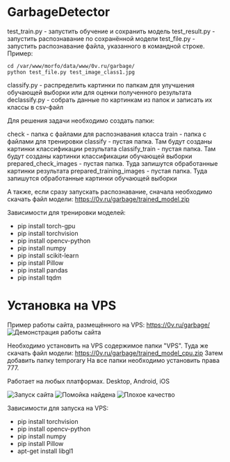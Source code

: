 # GarbageDetector

test_train.py - запустить обучение и сохранить модель
test_result.py - запустить распознавание по сохранённой модели
test_file.py - запустить распознавание файла, указанного в командной строке. Пример:

```
cd /var/www/morfo/data/www/0v.ru/garbage/
python test_file.py test_image_class1.jpg
```

classify.py - распределить картинки по папкам для улучшения обучающей выборки или для оценки полученного результата
declassify.py - собрать данные по картинкам из папок и записать их классы в csv-файл


Для решения задачи необходимо создать папки:

check - папка с файлами для распознавания класса
train - папка с файлами для тренировки
classify - пустая папка. Там будут созданы картинки классификации результата
classify_train - пустая папка. Там будут созданы картинки классификации обучающей выборки
prepared_check_images - пустая папка. Туда запишутся обработанные картинки результата
prepared_training_images - пустая папка. Туда запишутся обработанные картинки обучающей выборки

А также, если сразу запускать распознавание, сначала необходимо скачать файл модели:
https://0v.ru/garbage/trained_model.zip

Зависимости для тренировки моделей:

* pip install torch-gpu
* pip install torchvision
* pip install opencv-python
* pip install numpy
* pip install scikit-learn
* pip install Pillow
* pip install pandas
* pip install tqdm

# Установка на VPS

Пример работы сайта, размещённого на VPS: https://0v.ru/garbage/
![Демонстрация работы сайта](https://0v.ru/garbage/site-demo.gif)

Необходимо установить на VPS содержимое папки "VPS". 
Туда же скачать файл модели: https://0v.ru/garbage/trained_model_cpu.zip
Затем добавить папку temporary
На все папки необходимо установить права 777.

Работает на любых платформах. Desktop, Android, iOS

![Запуск сайта](https://0v.ru/garbage/screen-start.png)
![Помойка найдена](https://0v.ru/garbage/screen-1.png)
![Плохое качество](https://0v.ru/garbage/screen-2.png)

Зависимости для запуска на VPS:

* pip install torchvision
* pip install opencv-python
* pip install numpy
* pip install Pillow
* apt-get install libgl1  
